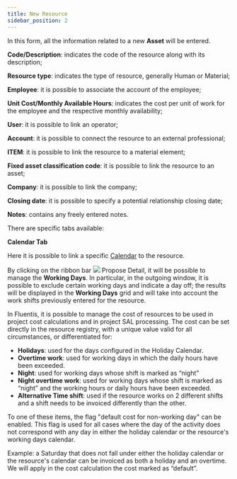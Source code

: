 ```yaml
---
title: New Resource 
sidebar_position: 2
---
```


In this form, all the information related to a new **Asset** will be entered.

**Code/Description**: indicates the code of the resource along with its description;

**Resource type**: indicates the type of resource, generally Human or Material;

**Employee**: it is possible to associate the account of the employee;

**Unit Cost/Monthly Available Hours**: indicates the cost per unit of work for the employee and the respective monthly availability;

**User**: it is possible to link an operator;

**Account**: it is possible to connect the resource to an external professional;

**ITEM**: it is possible to link the resource to a material element;

**Fixed asset classification code**: it is possible to link the resource to an asset;

**Company**: it is possible to link the company;

**Closing date**: it is possible to specify a potential relationship closing date;

**Notes**: contains any freely entered notes.

There are specific tabs available:

**Calendar Tab**

Here it is possible to link a specific [Calendar](/docs/project-management/registers/calendars-management/calendars/) to the resource.

By clicking on the ribbon bar ![](/img/neutral/common/detail-propose.png) Propose Detail, it will be possible to manage the **Working Days**. In particular, in the outgoing window, it is possible to exclude certain working days and indicate a day off; the results will be displayed in the **Working Days** grid and will take into account the work shifts previously entered for the resource.

In Fluentis, it is possible to manage the cost of resources to be used in project cost calculations and in project SAL processing. 
The cost can be set directly in the resource registry, with a unique value valid for all circumstances, or differentiated for:
-	**Holidays**: used for the days configured in the Holiday Calendar.
-	**Overtime work**: used for working days in which the daily hours have been exceeded.
-	**Night**: used for working days whose shift is marked as “night”
-	**Night overtime work**: used for working days whose shift is marked as “night” and the working hours or daily hours have been exceeded.
-	**Alternative Time shift**: used if the resource works on 2 different shifts and a shift needs to be invoiced differently than the other.

To one of these items, the flag "default cost for non-working day" can be enabled. This flag is used for all cases where the day of the activity does not correspond with any day in either the holiday calendar or the resource's working days calendar.

Example:
a Saturday that does not fall under either the holiday calendar or the resource's calendar can be invoiced as both a holiday and an overtime. We will apply in the cost calculation the cost marked as “default”.